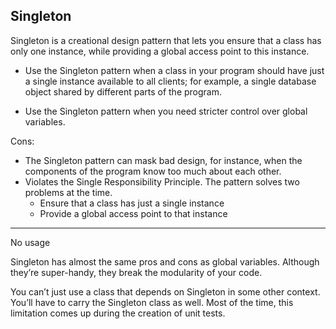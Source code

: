 Singleton
-----------

Singleton is a creational design pattern that lets you ensure that a class has only one instance, while providing a global access point to this instance.

- Use the Singleton pattern when a class in your program should have just a single instance available to all clients; for example, a single database object shared by different parts of the program.

-  Use the Singleton pattern when you need stricter control over global variables.

Cons: 

- The Singleton pattern can mask bad design, for instance, when the components of the program know too much about each other.
- Violates the Single Responsibility Principle. The pattern solves two problems at the time. 
  - Ensure that a class has just a single instance
  - Provide a global access point to that instance

-------
No usage

Singleton has almost the same pros and cons as global variables. Although they’re super-handy, they break the modularity of your code.

You can’t just use a class that depends on Singleton in some other context. You’ll have to carry the Singleton class as well. Most of the time, this limitation comes up during the creation of unit tests.
